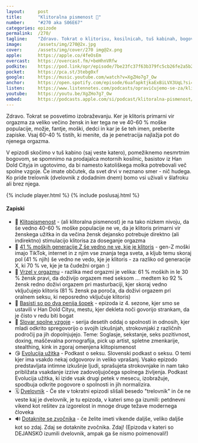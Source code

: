 ```yaml
---
layout: 	post
title:  	"Klitoralna pismenost 🌸"
number: 	"#270 aka S06E67"
categories:	epizode
permalink:	/270/
tagline: 	"Zdravo. Tokrat o klitorisu, kosilnicah, tuš kabinah, bogovih, basistih in ie marsičem, kar potrebujete za boljši seks. Tudi trelovnik."
image:		/assets/img/270@2x.jpg
cover:		/assets/img/cover/270 img@2x.png
apple:		https://apple.co/4feOsEm
overcast:	https://overcast.fm/+beHhnVRfw
podkite:	https://pod.link/opr/episode/7be23fc37f63b379fc5cb26fe2a5b24e
pocket:		https://pca.st/3tebg0xf
google:		https://music.youtube.com/watch?v=XgZHo7g7_Ow
anchor:		https://open.spotify.com/episode/6uafapktjkaExBiLVX3UqL?si=PxMXyqE6SDCxySUtOy_1XQ
listen:		https://www.listennotes.com/podcasts/opravičujemo-se-za/klitoralna-pismenost-S7YymIbszqH/embed/
youtube:	https://youtu.be/XgZHo7g7_Ow
embed:		https://podcasts.apple.com/si/podcast/klitoralna-pismenost/id1514750013?i=1000719442081
---
```


Zdravo. Tokrat se posvetimo izobraževanju. Ker je klitoris primarni vir orgazma za veliko večino žensk in ker tega ne ve 40-60 % moške populacije, možje, fantje, moški, dedci in kar je še teh imen, preberite zapiske. Vsaj 60-40 % tistih, ki menite, da je penetracija najlažja pot do njenega orgazma. 

V epizodi skočimo v tuš kabino (saj veste katero), pomežiknemo nesmrtnim bogovom, se spomnimo na prodajalca motornih kosilnic, basistov iz Han Dold Cityja in ugotovimo, da bi namesto katoliškega molka potrebovali več spolne vzgoje. Če imate občutek, da svet drvi v neznano smer - nič hudega. Ko pride trelovnik (dvelovnik z dodadnim dnem) bomo vsi uživali v šlafroku ali brez njega. 

{% include player.html %}
{% include poslusaj.html %}

<!--break-->

#### Zapiski

- 🌸 [Klitopismenost](https://www.youtube.com/watch?v=Vhh2KRvnOGk) - (ali klitoralna pismenost) je na tako nizkem nivoju, da še vedno 40-60 % moške populacije ne ve, da je klitoris primarni vir ženskega užitka in da večina žensk dejansko potrebuje direktno (ali indirektno) stimulacijo klitorisa za doseganje orgazma 
- 🦪 [41 % moških generacije Z še vedno ne ve, kje je klitoris](https://www.dazeddigital.com/life-culture/article/64543/1/breaking-gen-z-men-still-dont-know-how-to-find-the-clitoris-sex) - gen-Z moški imajo TikTok, internet in z njim vse znanja tega sveta, a kljub temu skoraj pol (41 % njih) še vedno ne vedo, kje je klitoris - za razliko od generacije X, ki 70 % ve, kje je ta čudežni organ :) 
- 🌷 [Vrzel v orgazmu](https://yougov.co.uk/society/articles/40941-orgasm-gap-61-men-only-30-women-say-they-orgasm-ev) - razlika med orgazmi je velika: 61 % moških in le 30 % žensk pravi, da doživijo orgazem med seksom ... medtem ko 92 % žensk redno doživi orgazem pri masturbaciji, kjer skoraj vedno vključujejo klitoris (81 % žensk pa poroča, da doživi orgazem pri oralnem seksu, ki neposredno vključuje klitoris) 
- 💐 [Basisti so po dva penija šopek](https://opravicujemo.se/111/) - epizoda iz 4. sezone, kjer smo se ustavili v Han Dold Cityu, mestu, kjer dekleta noči govorijo strankam, da je čisto v redu biti bogat 
- 💝 [Slovar spolne vzgoje](https://365.rtvslo.si/oddaja/slovar-spolne-vzgoje/173251409) - serija desetih oddaj o spolnosti in odnosih, kjer mladi odkrito spregovorijo o svojih izkušnjah, strokovnjaki z različnih področij pa jih dopolnjujejo. Teme: Soglasje, sekstanje, seks pozitivnost, doxing, maščevalna pornografija, pick up artist, spletne zmenkarije, stealthing, kink in zgoraj omenjena klitopismenost 
- 😘 [Evolucija užitka](https://prvi.rtvslo.si/podkast/evolucija-uzitka/173251120) - Podkast o seksu. Slovenski podkast o seksu. O temi kjer ima vsakdo nekaj odgovorov in veliko vprašanj. Vsako epizodo predstavljata intimne izkušnje ljudi, sprašujeta strokovnjake in nam tako približata vsakdanje izzive zadovoljujočega spolnega življenja. Podkast Evolucija užitka, ki izide vsak drugi petek v mesecu, izobražuje, spodbuja odkrite pogovore o spolnosti in jih normalizira. 
- 🗓️ [Dvelovnik](https://opravicujemo.se/251/) - Če ste v tokratni epizodi slišali besedo "trelovnik" in če ne veste kaj je dvelovnik, je tu epizoda, v kateri smo ga izumili: petdnevni vikend kot rešitev za izgorelost in mnoge druge težave modernega človeka 
- 🔊 [Dotaknite se zvočnika](https://opravicujemo.se/247/) - če želite imeti vikende daljše, veliko daljše kot so zdaj. Zdaj se dotaknite zvočnika. Zdaj! (Epizoda v kateri so DEJANSKO izumili dvelovnik, ampak ga še nismo poimenovali!) 